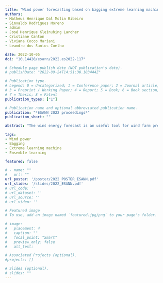 ```yaml
---
title: "Wind power forecasting based on bagging extreme learning machine ensemble model"
authors:
- Matheus Henrique Dal Molin Ribeiro
- Sinvaldo Rodrigues Moreno
- admin
- José Henrique Kleinubing Larcher
- Cristiane Canton
- Viviana Cocco Mariani
- Leandro dos Santos Coelho

date: 2022-10-05
doi: "10.14428/esann/2022.es2022-117"

# Schedule page publish date (NOT publication's date).
# publishDate: "2022-09-24T14:51:30.103444Z"

# Publication type.
# Legend: 0 = Uncategorized; 1 = Conference paper; 2 = Journal article;
# 3 = Preprint / Working Paper; 4 = Report; 5 = Book; 6 = Book section;
# 7 = Thesis; 8 = Patent
publication_types: ["1"]

# Publication name and optional abbreviated publication name.
publication: "*ESANN 2022 proceedings*"
publication_short: ""

abstract: "The wind energy forecast is an useful tool for wind farm production planning, and operation, facilitating decision making in terms of maintenance, electricity market clearing, and load sharing. This study proposes a cooperative ensemble learning model, using time series pre-processing, multi-objective optimization, and artificial intelligence to forecast wind energy generation in two wind farms in Brazil. Multi-objective optimization is employed to combine variational mode decomposition-based components of a model with bootstrap aggregation (bagging) and extreme learning machine models. Forecasting accuracy is evaluated through the root mean squared error, mean absolute error, mean absolute percentage error, and Diebold-Mariano hypothesis test. The empirical results suggest that proposed ensemble learning model achieved better forecasting performance than bootstrap stacking, machine learning, artificial neural networks, and statistical models, with values of approximately 12.76%, 25.25%, 31.91%, and 34.76%, respectively, in terms of root mean squared errors reduction for out-of-sample forecasting."

tags:
- Wind power
- Bagging
- Extreme learning machine
- Ensemble learning

featured: false

# - name: ""
#   url: ""
url_poster: '/poster/2022_POSTER_ESANN.pdf'
url_slides: '/slides/2022_ESANN.pdf'
# url_code: ''
# url_dataset: ''
# url_source: ''
# url_video: ''

# Featured image
# To use, add an image named `featured.jpg/png` to your page's folder.

# image:
#   placement: 4
#   caption: ""
#   focal_point: "Smart"
#   preview_only: false
#   alt_text:

# Associated Projects (optional).
#projects: []

# Slides (optional).
# slides: ""
---
```

